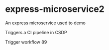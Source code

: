 # express-microservice2
An express microservice used to demo

Triggers a CI pipeline in CSDP

Trigger workflow 89
